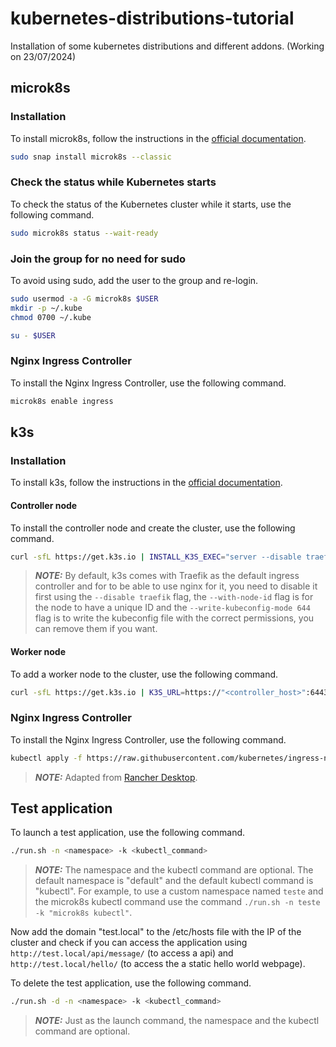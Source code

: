 # kubernetes-distributions-tutorial

Installation of some kubernetes distributions and different addons.
(Working on 23/07/2024)

## microk8s

### Installation

To install microk8s, follow the instructions in the [official documentation](https://microk8s.io/docs/getting-started).

```bash
sudo snap install microk8s --classic
```

### Check the status while Kubernetes starts

To check the status of the Kubernetes cluster while it starts, use the following command.

```bash
sudo microk8s status --wait-ready
```

### Join the group for no need for sudo

To avoid using sudo, add the user to the group and re-login.

```bash
sudo usermod -a -G microk8s $USER
mkdir -p ~/.kube
chmod 0700 ~/.kube

su - $USER
```

### Nginx Ingress Controller

To install the Nginx Ingress Controller, use the following command.

```bash
microk8s enable ingress
```

## k3s

### Installation

To install k3s, follow the instructions in the [official documentation](https://docs.k3s.io/quick-start).

#### Controller node

To install the controller node and create the cluster, use the following command.

```bash
curl -sfL https://get.k3s.io | INSTALL_K3S_EXEC="server --disable traefik --with-node-id --write-kubeconfig-mode 644" sh -
```

> **_NOTE:_**  By default, k3s comes with Traefik as the default ingress controller and for to be able to use nginx for it, you need to disable it first using the `--disable traefik` flag, the `--with-node-id` flag is for the node to have a unique ID and the `--write-kubeconfig-mode 644` flag is to write the kubeconfig file with the correct permissions, you can remove them if you want.

#### Worker node

To add a worker node to the cluster, use the following command.

```bash
curl -sfL https://get.k3s.io | K3S_URL=https://"<controller_host>":6443 K3S_TOKEN="<token>" INSTALL_K3S_EXEC="--with-node-id" sh -
```

### Nginx Ingress Controller

To install the Nginx Ingress Controller, use the following command.

```bash
kubectl apply -f https://raw.githubusercontent.com/kubernetes/ingress-nginx/controller-v1.11.1/deploy/static/provider/cloud/deploy.yaml
```

> **_NOTE:_**  Adapted from [Rancher Desktop](https://docs.rancherdesktop.io/how-to-guides/setup-NGINX-Ingress-Controller/).

## Test application

To launch a test application, use the following command.

```bash
./run.sh -n <namespace> -k <kubectl_command>
```

> **_NOTE:_**  The namespace and the kubectl command are optional. The default namespace is "default" and the default kubectl command is "kubectl". For example, to use a custom namespace named `teste` and the microk8s kubectl command use the command `./run.sh -n teste -k "microk8s kubectl"`.

Now add the domain "test.local" to the /etc/hosts file with the IP of the cluster and check if you can access the application using `http://test.local/api/message/` (to access a api) and `http://test.local/hello/` (to access the a static hello world webpage).

To delete the test application, use the following command.

```bash
./run.sh -d -n <namespace> -k <kubectl_command>
```

> **_NOTE:_**  Just as the launch command, the namespace and the kubectl command are optional.
